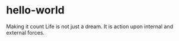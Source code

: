 # hello-world
Making it count
Life is not just a dream. It is action upon internal and external forces.
